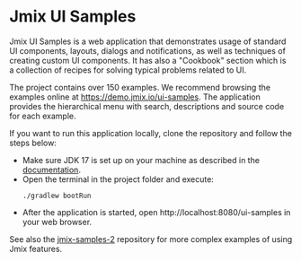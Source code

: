 # Jmix UI Samples

Jmix UI Samples is a web application that demonstrates usage of standard UI components, layouts, dialogs and notifications, as well as techniques of creating custom
UI components.  It has also a "Cookbook" section which is a collection of recipes for solving typical problems related to UI.

The project contains over 150 examples. We recommend browsing the examples online at https://demo.jmix.io/ui-samples. The application provides the hierarchical menu with search, descriptions and source code for each example.

If you want to run this application locally, clone the repository and follow the steps below:

- Make sure JDK 17 is set up on your machine as described in the [documentation](https://docs.jmix.io/jmix/setup.html#jdk).
- Open the terminal in the project folder and execute:
    ```
    ./gradlew bootRun
    ```
- After the application is started, open http://localhost:8080/ui-samples in your web browser.

See also the [jmix-samples-2](https://github.com/jmix-framework/jmix-samples-2) repository for more complex examples of using Jmix features.